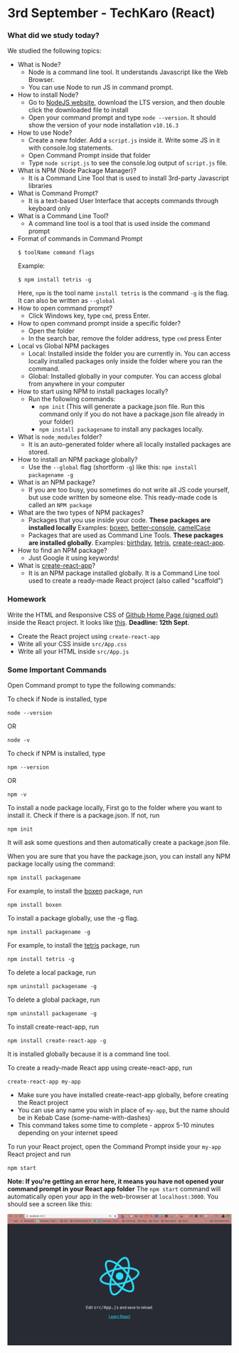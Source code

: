 # 3rd September - TechKaro (React)

### What did we study today?
We studied the following topics:
- What is Node?
  - Node is a command line tool. It understands Javascript like the Web Browser.
  - You can use Node to run JS in command prompt.
- How to install Node?
  - Go to [NodeJS website](https://nodejs.org/en/), download the LTS version, and then double click the downloaded file to install
  - Open your command prompt and type `node --version`. It should show the version of your node installation `v10.16.3`
- How to use Node?
  - Create a new folder. Add a `script.js` inside it. Write some JS in it with console.log statements.
  - Open Command Prompt inside that folder
  - Type `node script.js` to see the console.log output of `script.js` file.
- What is NPM (Node Package Manager)?
  - It is a Command Line Tool that is used to install 3rd-party Javascript libraries
- What is Command Prompt?
  - It is a text-based User Interface that accepts commands through keyboard only
- What is a Command Line Tool?
  - A command line tool is a tool that is used inside the command prompt
- Format of commands in Command Prompt
    ```
    $ toolName command flags
    ```
    Example:
    ```
    $ npm install tetris -g
    ```
    Here,
    `npm` is the tool name
    `install tetris` is the command
    `-g` is the flag. It can also be written as `--global`
- How to open command prompt?
  - Click Windows key, type `cmd`, press Enter.
- How to open command prompt inside a specific folder?
  - Open the folder
  - In the search bar, remove the folder address, type `cmd` press Enter
- Local vs Global NPM packages
  - Local: Installed inside the folder you are currently in. You can access locally installed packages only inside the folder where you ran the command. 
  - Global: Installed globally in your computer. You can access global from anywhere in your computer
- How to start using NPM to install packages locally?
  - Run the following commands:
    - `npm init` (This will generate a package.json file. Run this command only if you do not have a package.json file already in your folder)
    - `npm install packagename` to install any packages locally.
- What is `node_modules` folder?
  - It is an auto-generated folder where all locally installed packages are stored.
- How to install an NPM package globally?
  - Use the `--global` flag (shortform `-g`) like this: `npm install packagename -g`
- What is an NPM package?
  - If you are too busy, you sometimes do not write all JS code yourself, but use code written by someone else. This ready-made code is called an `NPM package`
- What are the two types of NPM packages?
  - Packages that you use inside your code. **These packages are installed locally** Examples: [boxen](https://github.com/sindresorhus/boxen), [better-console](https://github.com/mohsen1/better-console), [camelCase](https://github.com/sindresorhus/camelcase)
  - Packages that are used as Command Line Tools. **These packages are installed globally**. Examples: [birthday](https://www.npmjs.com/package/birthday), [tetris](https://www.npmjs.com/package/tetris), [create-react-app](https://github.com/facebook/create-react-app).
- How to find an NPM package?
  - Just Google it using keywords!
- What is [create-react-app](https://github.com/facebook/create-react-app#creating-an-app)?
  - It is an NPM package installed globally. It is a Command Line tool used to create a ready-made React project (also called "scaffold")

### Homework
Write the HTML and Responsive CSS of [Github Home Page (signed out)](https://github.com) inside the React project. It looks like [this](github-png-slice.png). **Deadline: 12th Sept**. 
- Create the React project using `create-react-app`
- Write all your CSS inside `src/App.css`
- Write all your HTML inside `src/App.js`

### Some Important Commands
Open Command prompt to type the following commands:

To check if Node is installed, type
```
node --version
```
OR 
```
node -v
```

To check if NPM is installed, type
```
npm --version
```
OR 
```
npm -v
```

To install a node package locally,
First go to the folder where you want to install it.
Check if there is a package.json. If not, run
```
npm init
```
It will ask some questions and then automatically create a package.json file.

When you are sure that you have the package.json, you can install any NPM package locally using the command:
```
npm install packagename
```
For example, to install the [boxen](https://github.com/sindresorhus/boxen) package, run
```
npm install boxen
```

To install a package globally, use the -g flag.
```
npm install packagename -g
```
For example, to install the [tetris](https://www.npmjs.com/package/tetris) package, run
```
npm install tetris -g
```

To delete a local package, run
```
npm uninstall packagename -g
```

To delete a global package, run
```
npm uninstall packagename -g
```

To install create-react-app, run
```
npm install create-react-app -g
```
It is installed globally because it is a command line tool.

To create a ready-made React app using create-react-app, run
```
create-react-app my-app
```
- Make sure you have installed create-react-app globally, before creating the React project
- You can use any name you wish in place of `my-app`, but the name should be in Kebab Case (some-name-with-dashes)
- This command takes some time to complete - approx 5-10 minutes depending on your internet speed

To run your React project, open the Command Prompt inside your `my-app` React project and run
```
npm start
```
**Note: If you're getting an error here, it means you have not opened your command prompt in your React app folder**
The `npm start` command will automatically open your app in the web-browser at `localhost:3000`. You should see a screen like this:

![Create-react-app default page](create-react-app-default-page.png)